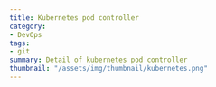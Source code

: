 ```yaml
---
title: Kubernetes pod controller
category: 
- DevOps
tags:
- git
summary: Detail of kubernetes pod controller
thumbnail: "/assets/img/thumbnail/kubernetes.png"
---
```

